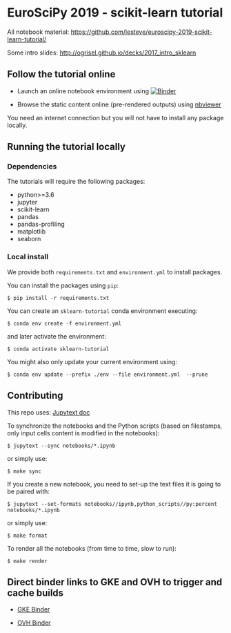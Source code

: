 # EuroSciPy 2019 - scikit-learn tutorial

All notebook material: https://github.com/lesteve/euroscipy-2019-scikit-learn-tutorial/

Some intro slides: http://ogrisel.github.io/decks/2017_intro_sklearn

## Follow the tutorial online

- Launch an online notebook environment using [![Binder](https://mybinder.org/badge_logo.svg)](
               https://mybinder.org/v2/gh/lesteve/euroscipy-2019-scikit-learn-tutorial/master)

- Browse the static content online (pre-rendered outputs) using [nbviewer](
  https://nbviewer.jupyter.org/github/lesteve/euroscipy-2019-scikit-learn-tutorial/tree/master/rendered_notebooks/)

You need an internet connection but you will not have to install any package
locally.


## Running the tutorial locally

### Dependencies

The tutorials will require the following packages:

* python>=3.6
* jupyter
* scikit-learn
* pandas
* pandas-profiling
* matplotlib
* seaborn

### Local install

We provide both `requirements.txt` and `environment.yml` to install packages.

You can install the packages using `pip`:

```
$ pip install -r requirements.txt
```

You can create an `sklearn-tutorial` conda environment executing:

```
$ conda env create -f environment.yml
```

and later activate the environment:

```
$ conda activate sklearn-tutorial
```

You might also only update your current environment using:

```
$ conda env update --prefix ./env --file environment.yml  --prune
```

## Contributing

This repo uses: [Jupytext doc](https://jupytext.readthedocs.io/)

To synchronize the notebooks and the Python scripts (based on filestamps, only
input cells content is modified in the notebooks):

```
$ jupytext --sync notebooks/*.ipynb
```

or simply use:

```
$ make sync
```

If you create a new notebook, you need to set-up the text files it is going to
be paired with:

```
$ jupytext --set-formats notebooks//ipynb,python_scripts//py:percent notebooks/*.ipynb
```

or simply use:

```
$ make format
```

To render all the notebooks (from time to time, slow to run):

```
$ make render
```


## Direct binder links to GKE and OVH to trigger and cache builds

- [GKE Binder](https://gke.mybinder.org/v2/gh/lesteve/euroscipy-2019-scikit-learn-tutorial/master)

- [OVH Binder](https://ovh.mybinder.org/v2/gh/lesteve/euroscipy-2019-scikit-learn-tutorial/master)
